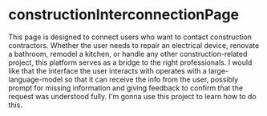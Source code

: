# constructionInterconnectionPage
This page is designed to connect users who want to contact construction contractors. Whether the user needs to repair an electrical device, renovate a bathroom, remodel a kitchen, or handle any other construction-related project, this platform serves as a bridge to the right professionals.
I would like that the interface the user interacts with operates with a large-language-model so that it can receive the info from the user, possibly prompt for missing information and giving feedback to confirm that the request was understood fully.
I'm gonna use this project to learn how to do this.
